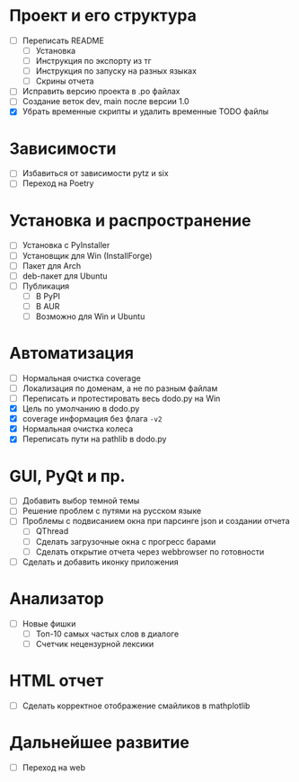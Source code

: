 # Проект и его структура
- [ ] Переписать README
    - [ ] Установка
    - [ ] Инструкция по экспорту из тг
    - [ ] Инструкция по запуску на разных языках
    - [ ] Скрины отчета
- [ ] Исправить версию проекта в .po файлах
- [ ] Создание веток dev, main после версии 1.0
- [x] Убрать временные скрипты и удалить временные TODO файлы
# Зависимости
- [ ] Избавиться от зависимости pytz и six
- [ ] Переход на Poetry
# Установка и распространение
- [ ] Установка с PyInstaller
- [ ] Установщик для Win (InstallForge)
- [ ] Пакет для Arch
- [ ] deb-пакет для Ubuntu
- [ ] Публикация
    - [ ] В PyPI
    - [ ] В AUR
    - [ ] Возможно для Win и Ubuntu
# Автоматизация
- [ ] Нормальная очистка coverage
- [ ] Локализация по доменам, а не по разным файлам
- [ ] Переписать и протестировать весь dodo.py на Win
- [x] Цель по умолчанию в dodo.py
- [x] coverage информация без флага `-v2`
- [x] Нормальная очистка колеса
- [x] Переписать пути на pathlib в dodo.py
# GUI, PyQt и пр.
- [ ] Добавить выбор темной темы
- [ ] Решение проблем с путями на русском языке
- [ ] Проблемы с подвисанием окна при парсинге json и создании отчета
    - [ ] QThread
    - [ ] Сделать загрузочные окна с прогресс барами
    - [ ] Сделать открытие отчета через webbrowser по готовности
- [ ] Сделать и добавить иконку приложения
# Анализатор
- [ ] Новые фишки
    - [ ] Топ-10 самых частых слов в диалоге
    - [ ] Счетчик нецензурной лексики
# HTML отчет
- [ ] Сделать корректное отображение смайликов в mathplotlib
# Дальнейшее развитие
- [ ] Переход на web
